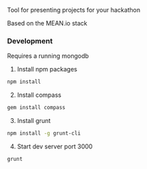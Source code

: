 Tool for presenting projects for your hackathon

Based on the MEAN.io stack

### Development
Requires a running mongodb

1. Install npm packages
```bash
npm install
```

2. Install compass
```bash
gem install compass
```

3. Install grunt
```bash
npm install -g grunt-cli
```

4. Start dev server port 3000
```bash
grunt
```
